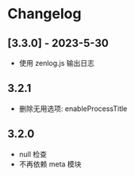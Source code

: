 # Changelog

## [3.3.0] - 2023-5-30
- 使用 zenlog.js 输出日志

## 3.2.1
- 删除无用选项: enableProcessTitle

## 3.2.0
- null 检查
- 不再依赖 meta 模块
